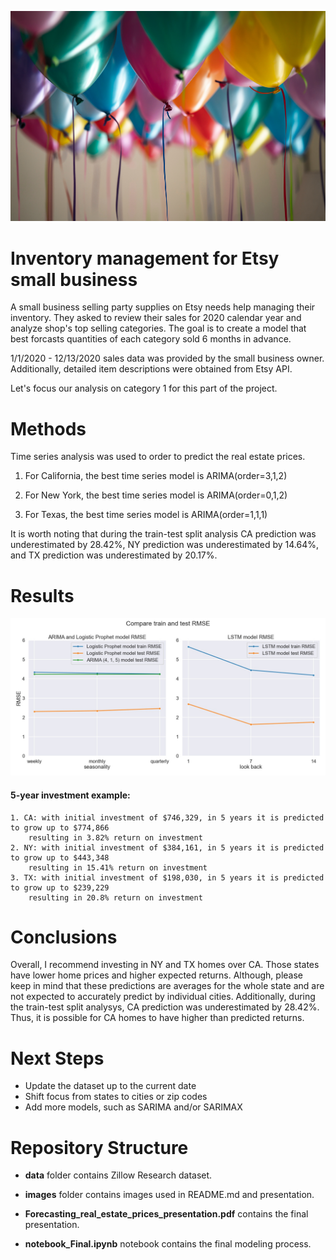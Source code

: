 <p align="center">
   <img src='images/adi-goldstein-Hli3R6LKibo-unsplash.jpg'
>
</p>


# Inventory management for Etsy small business

A small business selling party supplies on Etsy needs help managing their inventory. They asked to review their sales for 2020 calendar year and analyze shop's top selling categories. The goal is to create a model that best forcasts quantities of each category sold 6 months in advance. 

1/1/2020 - 12/13/2020 sales data was provided by the small business owner. Additionally, detailed item descriptions were obtained from Etsy API.

Let's focus our analysis on category 1 for this part of the project.

# Methods

Time series analysis was used to order to predict the real estate prices.

1. For California, the best time series model is ARIMA(order=3,1,2)

2. For New York, the best time series model is ARIMA(order=0,1,2)

3. For Texas, the best time series model is ARIMA(order=1,1,1)

It is worth noting that during the train-test split analysis CA prediction was underestimated by 28.42%, NY prediction was underestimated by 14.64%, and TX prediction was underestimated by 20.17%.

# Results

<p align="center">
   <img src='images/RMSE_comparison.jpeg'
>
</p>   
    
#### 5-year investment example:
    1. CA: with initial investment of $746,329, in 5 years it is predicted to grow up to $774,866
        resulting in 3.82% return on investment
    2. NY: with initial investment of $384,161, in 5 years it is predicted to grow up to $443,348
        resulting in 15.41% return on investment
    3. TX: with initial investment of $198,030, in 5 years it is predicted to grow up to $239,229
        resulting in 20.8% return on investment
    
# Conclusions
Overall, I recommend investing in NY and TX homes over CA. Those states have lower home prices and higher expected returns. Although, please keep in mind that these predictions are averages for the whole state and are not expected to accurately predict by individual cities. Additionally, during the train-test split analysys, CA prediction was underestimated by 28.42%. Thus, it is possible for CA homes to have higher than predicted returns.

# Next Steps
- Update the dataset up to the current date
- Shift focus from states to cities or zip codes
- Add more models, such as SARIMA and/or SARIMAX

# Repository Structure
- **data** folder contains Zillow Research dataset.

- **images** folder contains images used in README.md and presentation.

- **Forecasting_real_estate_prices_presentation.pdf** contains the final presentation.

- **notebook_Final.ipynb** notebook contains the final modeling process.